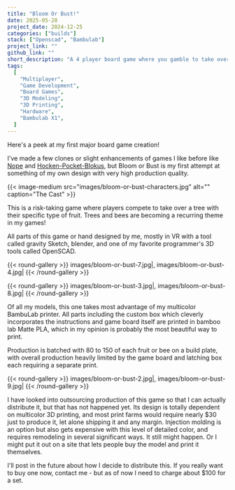 ```yaml
---
title: "Bloom Or Bust!"
date: 2025-05-28
project_date: 2024-12-25
categories: ["builds"]
stack: ["Openscad", "Bambulab"]
project_link: ""
github_link: ""
short_description: "A 4 player board game where you gamble to take over a fruit tree."
tags:
  [
    "Multiplayer",
    "Game Development",
    "Board Games",
    "3D Modeling",
    "3D Printing",
    "Hardware",
    "Bambulab X1",
  ]
---
```


Here's a peek at my first major board game creation!

I've made a few clones or slight enhancements of games I like before like [Nope](/nope-game) and [Hocken-Pocket-Blokus](/hocken-pocket-blokus), but Bloom or Bust is my first attempt at something of my own design with very high production quality.

{{< image-medium
    src="images/bloom-or-bust-characters.jpg"
    alt=""
    caption="The Cast" >}}

This is a risk-taking game where players compete to take over a tree with their specific type of fruit. Trees and bees are becoming a recurring theme in my games!

All parts of this game or hand designed by me, mostly in VR with a tool called gravity Sketch, blender, and one of my favorite programmer's 3D tools called OpenSCAD.

{{< round-gallery >}}
images/bloom-or-bust-7.jpg|,
images/bloom-or-bust-4.jpg|
{{< /round-gallery >}}

{{< round-gallery >}}
images/bloom-or-bust-3.jpg|,
images/bloom-or-bust-8.jpg|
{{< /round-gallery >}}

Of all my models, this one takes most advantage of my multicolor BambuLab printer. All parts including the custom box which cleverly incorporates the instructions and game board itself are printed in bamboo lab Matte PLA, which in my opinion is probably the most beautiful way to print.

Production is batched with 80 to 150 of each fruit or bee on a build plate, with overall production heavily limited by the game board and latching box each requiring a separate print.

{{< round-gallery >}}
images/bloom-or-bust-2.jpg|,
images/bloom-or-bust-9.jpg|
{{< /round-gallery >}}

I have looked into outsourcing production of this game so that I can actually distribute it, but that has not happened yet. Its design is totally dependent on multicolor 3D printing, and most print farms would require nearly $30 just to produce it, let alone shipping it and any margin. Injection molding is an option but also gets expensive with this level of detailed color, and requires remodeling in several significant ways. It still might happen. Or I might put it out on a site that lets people buy the model and print it themselves.

I'll post in the future about how I decide to distribute this. If you really want to buy one now, contact me - but as of now I need to charge about $100 for a set.
